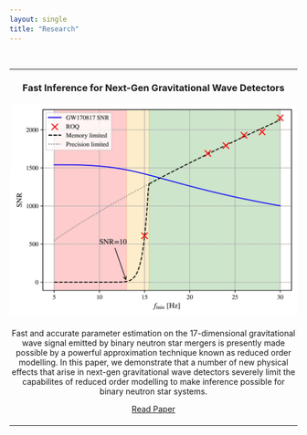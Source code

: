 ```yaml
---
layout: single
title: "Research"
---
```


<br>

<hr>

<div style="text-align: center; margin-bottom: 20px;">
  <h3>Fast Inference for Next-Gen Gravitational Wave Detectors</h3>
    <img src="/assets/images/gw_rom.jpg" alt="Gravitational Waves" style="width: 540px; max-width: 100%; border-radius: 8px;">
    <div>
    <p style="margin-top: 20px;">
      Fast and accurate parameter estimation on the 17-dimensional gravitational wave signal emitted by binary neutron star mergers is presently made possible by a powerful approximation technique known as reduced order modelling. In this paper, we demonstrate that a number of new physical effects that arise in next-gen gravitational wave detectors severely limit the capabilites of reduced order modelling to make inference possible for binary neutron star systems.
    </p>
    <a href="https://arxiv.org/abs/2503.04073" target="_blank" class="btn btn--primary">Read Paper</a>
  </div>
</div>

<hr>
